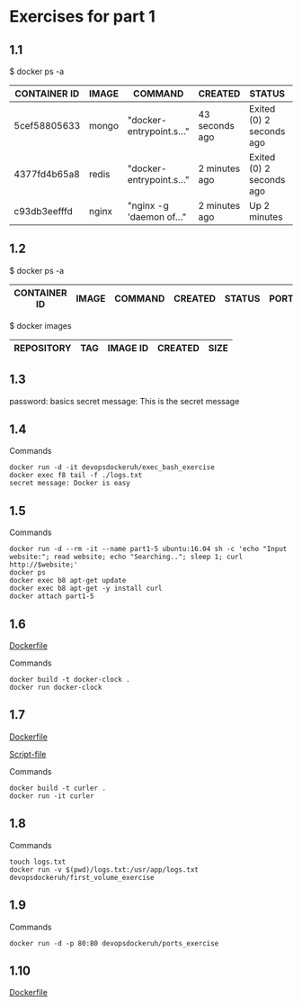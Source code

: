 # Exercises for part 1

## 1.1

$ docker ps -a

CONTAINER ID | IMAGE | COMMAND | CREATED | STATUS | PORTS | NAMES |
-------------|-------|---------|---------|--------|-------|-------|
5cef58805633 | mongo | "docker-entrypoint.s…" | 43 seconds ago | Exited (0) 2 seconds ago | | gallant_khayyam |
4377fd4b65a8 | redis | "docker-entrypoint.s…" | 2 minutes ago | Exited (0) 2 seconds ago | | keen_sinoussi |
c93db3eefffd | nginx | "nginx -g 'daemon of…" | 2 minutes ago | Up 2 minutes | 80/tcp | stupefied_jang |


## 1.2

$ docker ps -a

CONTAINER ID | IMAGE | COMMAND | CREATED | STATUS | PORTS | NAMES |
-------------|-------|---------|---------|--------|-------|-------|

$ docker images

REPOSITORY | TAG | IMAGE ID | CREATED | SIZE |
-------------|-------|---------|---------|--------|


## 1.3

password: basics
secret message: This is the secret message

## 1.4

Commands

    docker run -d -it devopsdockeruh/exec_bash_exercise
    docker exec f8 tail -f ./logs.txt
    secret message: Docker is easy

## 1.5

Commands

    docker run -d --rm -it --name part1-5 ubuntu:16.04 sh -c 'echo "Input website:"; read website; echo "Searching.."; sleep 1; curl http://$website;'
    docker ps
    docker exec b8 apt-get update
    docker exec b8 apt-get -y install curl
    docker attach part1-5

## 1.6

[Dockerfile](https://github.com/MiguelSombrero/devopswithdocker/blob/master/part1/part1_6/Dockerfile)

Commands

    docker build -t docker-clock .
    docker run docker-clock

## 1.7

[Dockerfile](https://github.com/MiguelSombrero/devopswithdocker/blob/master/part1/part1_7/Dockerfile)

[Script-file](https://github.com/MiguelSombrero/devopswithdocker/blob/master/part1/part1_7/script.sh)

Commands

    docker build -t curler .
    docker run -it curler

## 1.8

Commands

    touch logs.txt
    docker run -v $(pwd)/logs.txt:/usr/app/logs.txt devopsdockeruh/first_volume_exercise

## 1.9

Commands

    docker run -d -p 80:80 devopsdockeruh/ports_exercise

## 1.10

[Dockerfile](https://github.com/MiguelSombrero/devopswithdocker/blob/master/part1/part1_10/Dockerfile)